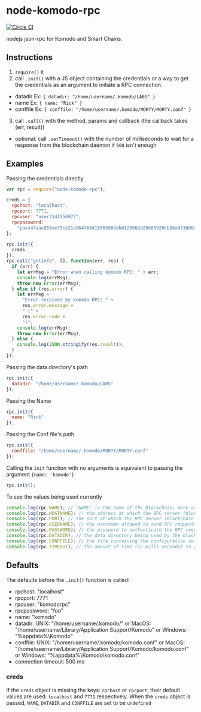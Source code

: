 # node-komodo-rpc

[![Circle CI](https://circleci.com/gh/gcharang/node-komodo-rpc.svg?style=shield)](https://circleci.com/gh/gcharang/node-komodo-rpc)

nodejs json-rpc for Komodo and Smart Chains.

## Instructions

1. `require()` it
2. call `.init()` with a JS object containing the credentials or a way to get the credentials as an argument to initiate a RPC connection.

- datadir Ex: `{ datadir: "/home/username/.komodo/LABS" }`
- name Ex: `{ name: "Rick" }`
- conffile Ex: `{ conffile: "/home/username/.komodo/MORTY/MORTY.conf" }`

3. call `.call()` with the method, params and callback (the callback takes (err, result))

- optional: call `.setTimeout()` with the number of milliseconds to wait for a response from the blockchain daemon if `500` isn't enough

## Examples

Passing the credentials directly

```js
var rpc = require("node-komodo-rpc");

creds = {
  rpchost: "localhost",
  rpcport: 7771,
  rpcuser: "user3141556977",
  rpcpassword:
    "pass47aac855ee75ce21a96476641556b90dab0128962d29e85920cbb8ad730d0e0307"
};

rpc.init({
  creds
});
rpc.call("getinfo", [], function(err, res) {
  if (err) {
    let errMsg = "Error when calling komodo RPC: " + err;
    console.log(errMsg);
    throw new Error(errMsg);
  } else if (res.error) {
    let errMsg =
      "Error received by komodo RPC: " +
      res.error.message +
      " (" +
      res.error.code +
      ")";
    console.log(errMsg);
    throw new Error(errMsg);
  } else {
    console.log(JSON.stringify(res.result));
  }
});
```

Passing the data directory's path

```js
rpc.init({
  datadir: "/home/username/.komodo/LABS"
});
```

Passing the Name

```js
rpc.init({
  name: "Rick"
});
```

Passing the Conf file's path

```js
rpc.init({
  conffile: "/home/username/.komodo/MORTY/MORTY.conf"
});
```

Calling the `init` function with no arguments is equivalent to passing the argument `{name: 'komodo'}`

```js
rpc.init();
```

To see the values being used currently

```js
console.log(rpc.NAME); // "NAME" is the name of the Blockchain; more accurately, it is the name of the conf file
console.log(rpc.HOSTNAME); // the address at which the RPC server (blockchain daemon) is listening for connections
console.log(rpc.PORT); // the port at which the RPC server (blockchain daemon) is listening for connections
console.log(rpc.USERNAME); // the username allowed to send RPC requests to the blockchain daemon
console.log(rpc.PASSWORD); // the password to authenticate the RPC requests to the blockchain daemon
console.log(rpc.DATADIR); // the data directory being used by the blockchain daemon; more accurately, this is the directory containing the conf file
console.log(rpc.CONFFILE); // the file containing the configuration settings of the blockchain daemon
console.log(rpc.TIMEOUT); // the amount of time (in milli seconds) to wait for a response from the blockchain daemon
```

## Defaults

The defaults before the `.init()` function is called:

- rpchost: "localhost"
- rpcport: 7771
- rpcuser: "komodorpc"
- rpcpassword: "foo"
- name: "komodo"
- datadir: UNIX: "/home/username/.komodo/" or MacOS: "/home/username/Library/Application Support/Komodo" or Windows: "%appdata%\Komodo"
- conffile: UNIX: "/home/username/.komodo/komodo.conf" or MacOS: "/home/username/Library/Application Support/Komodo/komodo.conf" or Windows: "%appdata%\Komodo\komodo.conf"
- connection timeout: 500 ms

### creds

If the `creds` object is missing the keys: `rpchost` or `rpcport`, their default values are used: `localhost` and `7771` respectively. When the `creds` object is passed, `NAME`, `DATADIR` and `CONFFILE` are set to be `undefined`
